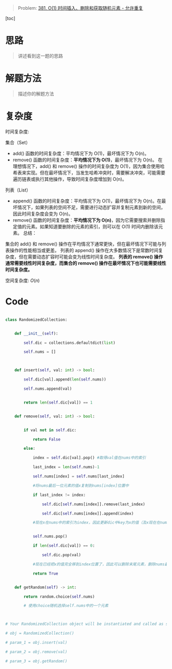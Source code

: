 > Problem: [381. O(1) 时间插入、删除和获取随机元素 - 允许重复](https://leetcode.cn/problems/insert-delete-getrandom-o1-duplicates-allowed/description/)

[toc]

# 思路

> 讲述看到这一题的思路

# 解题方法

> 描述你的解题方法

# 复杂度

时间复杂度:

集合（Set）
- add() 函数的时间复杂度：平均情况下为 O(1)，最坏情况下为 O(n)。
- remove() 函数的时间复杂度：**平均情况下为 O(1)**，最坏情况下为 O(n)。
在理想情况下，add() 和 remove() 操作的时间复杂度为 O(1)，因为集合使用哈希表来实现。但在最坏情况下，当发生哈希冲突时，需要解决冲突，可能需要遍历链表或执行其他操作，导致时间复杂度增加到 O(n)。

列表（List）
- append() 函数的时间复杂度：平均情况下为 O(1)，最坏情况下为 O(n)。在最坏情况下，如果列表的空间不足，需要进行动态扩容并复制元素到新的空间，因此时间复杂度会变为 O(n)。
- remove() 函数的时间复杂度：**平均情况下为 O(n)**，因为它需要搜索并删除指定值的元素。如果知道要删除的元素的索引，则可以在 O(1) 时间内删除该元素。
总结：

集合的 add() 和 remove() 操作在平均情况下通常更快，但在最坏情况下可能与列表操作的性能相当或更差。
列表的 append() 操作在大多数情况下是常数时间复杂度，但在需要动态扩容时可能会变为线性时间复杂度。
**列表的 remove() 操作通常需要线性时间复杂度，而集合的 remove() 操作在最坏情况下也可能需要线性时间复杂度。**






空间复杂度: $O(n)$

# Code

```Python

class RandomizedCollection:


    def __init__(self):

        self.dic = collections.defaultdict(list)  

        self.nums = []



    def insert(self, val: int) -> bool:

        self.dic[val].append(len(self.nums))  

        self.nums.append(val)


        return len(self.dic[val]) == 1


    def remove(self, val: int) -> bool:


        if val not in self.dic:

            return False

        else:

            index = self.dic[val].pop() #取得val值在nums中的索引

            last_index = len(self.nums)-1

            self.nums[index] = self.nums[last_index]

            #将nums最后一位元素的值x复制到nums[index]位置中

            if last_index != index:

                self.dic[self.nums[index]].remove(last_index)

                self.dic[self.nums[index]].append(index)

            #现在x在nums中的索引为index，因此更新dic中key为x的值（及x现在在nums中的索引）


            self.nums.pop()

            if len(self.dic[val]) == 0:

                self.dic.pop(val)

            #现在已经把x的值完全移到index位置了，因此可以删除末尾元素，删除nums最后一位，再删除dic中key为val的这个元素。这样，key为val的这个元素就完全remove了

            return True


    def getRandom(self) -> int:

        return random.choice(self.nums)

        # 使用choice随机选择self.nums中的一个元素



# Your RandomizedCollection object will be instantiated and called as such:

# obj = RandomizedCollection()

# param_1 = obj.insert(val)

# param_2 = obj.remove(val)

# param_3 = obj.getRandom()

```
